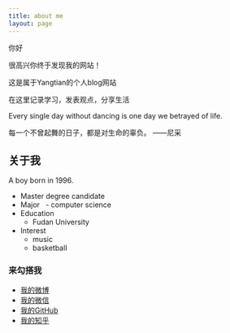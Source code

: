 ```yaml
---
title: about me
layout: page
---
```


 

 你好

 很高兴你终于发现我的网站！

 这是属于Yangtian的个人blog网站
 
 在这里记录学习，发表观点，分享生活
 
 Every single day without dancing is one day we betrayed of life.
  
 每一个不曾起舞的日子，都是对生命的辜负。                   ——尼采
  

 <h2>关于我</h2>
  
  A  boy born in 1996.
 
-  Master degree candidate
-  Major
   - computer science
-  Education
   - Fudan University
-  Interest
   - music
   - basketball


  <h3>来勾搭我</h3>

* <i class="fa fa-weibo fa-2x" aria-hidden="true"></i> <a href="https://weibo.com/u/5393123005?refer_flag=1001030201_&is_hot=1" target="_blank" title="我的weibo"> 我的微博</a>
* <i class="fa fa-weixin fa-2x" aria-hidden="true"></i> <a href="https://github.com/Yangtiancoder/Yangtiancoder.github.io/blob/master/assets/images/wexin.jpg?raw=true"> 我的微信</a>  
* <i class="fa fa-github fa-2x" aria-hidden="true"></i> <a href="https://github.com/Yangtiancoder" target="_blank" title="Yangtian的github"> 我的GitHub</a>
* <i class="fa fa-search fa-2x" aria-hidden="true"></i> <a href="https://www.zhihu.com/people/tian-yang-48-83/activities" target="_blank" title="我的知乎"> 我的知乎</a>




